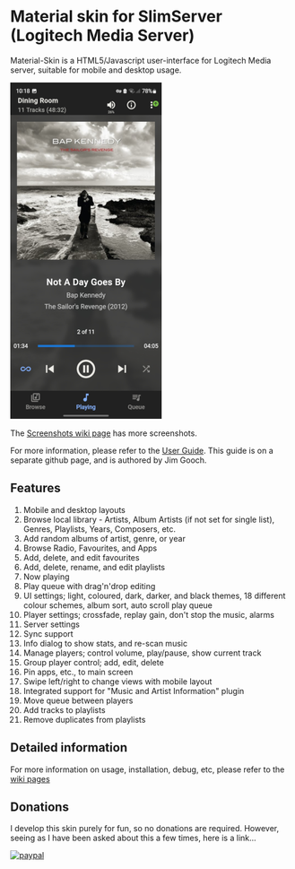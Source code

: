 # Material skin for SlimServer (Logitech Media Server)

Material-Skin is a HTML5/Javascript user-interface for Logitech Media server,
suitable for mobile and desktop usage.

![Now Playing](screenshots/mobile-now-playing-small.png)

The [Screenshots wiki page](https://github.com/CDrummond/lms-material/wiki/Screenshots)
has more screenshots.

For more information, please refer to the [User Guide](https://cdn.statically.io/gh/d6jg/material-documentation/master/html/Material%20Skin.html).
This guide is on a separate github page, and is authored by Jim Gooch.

## Features

1. Mobile and desktop layouts
2. Browse local library - Artists, Album Artists (if not set for single list),
   Genres, Playlists, Years, Composers, etc.
3. Add random albums of artist, genre, or year
4. Browse Radio, Favourites, and Apps
5. Add, delete, and edit favourites
6. Add, delete, rename, and edit playlists
7. Now playing
8. Play queue with drag'n'drop editing
9. UI settings; light, coloured, dark, darker, and black themes, 18 different colour
   schemes, album sort, auto scroll play queue
10. Player settings; crossfade, replay gain, don't stop the music, alarms
11. Server settings
12. Sync support
13. Info dialog to show stats, and re-scan music
14. Manage players; control volume, play/pause, show current track
15. Group player control; add, edit, delete
16. Pin apps, etc., to main screen
17. Swipe left/right to change views with mobile layout
18. Integrated support for "Music and Artist Information" plugin
21. Move queue between players
22. Add tracks to playlists
23. Remove duplicates from playlists

## Detailed information

For more information on usage, installation, debug, etc, please refer to the [wiki pages](https://github.com/CDrummond/lms-material/wiki)

## Donations

I develop this skin purely for fun, so no donations are required. However,
seeing as I have been asked about this a few times, here is a link...

[![paypal](https://www.paypalobjects.com/en_US/i/btn/btn_donateCC_LG.gif)](https://www.paypal.com/cgi-bin/webscr?cmd=_s-xclick&hosted_button_id=2X2CTDUH27V9L&source=url)

